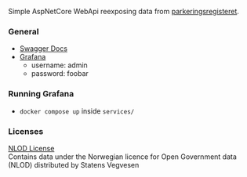 Simple AspNetCore WebApi reexposing data from [parkeringsregisteret](https://dataut.vegvesen.no/dataset/parkeringsregisteret).

### General
- [Swagger Docs](https://localhost:7084/swagger)
- [Grafana](http://localhost:3000)
    - username: admin
    - password: foobar

### Running Grafana
- `docker compose up` inside `services/`

### Licenses
[NLOD License](https://data.norge.no/nlod/en/2.0/)  
Contains data under the Norwegian licence for Open Government data (NLOD) distributed by Statens Vegvesen  